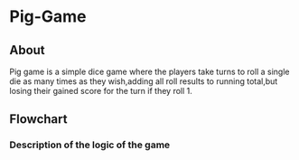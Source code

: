 # Pig-Game

## About

Pig game is a simple dice game where the players take turns to roll a single die as many times as they wish,adding all roll results to running total,but losing their gained score for the turn if they roll 1.

## Flowchart 
### Description of the logic of the game 
